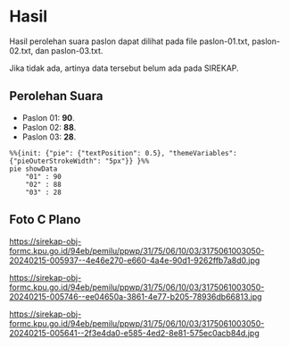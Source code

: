 # Hasil

Hasil perolehan suara paslon dapat dilihat pada file paslon-01.txt, paslon-02.txt, dan paslon-03.txt.

Jika tidak ada, artinya data tersebut belum ada pada SIREKAP.

## Perolehan Suara

 * Paslon 01: **90**.
 * Paslon 02: **88**.
 * Paslon 03: **28**.

```mermaid
%%{init: {"pie": {"textPosition": 0.5}, "themeVariables": {"pieOuterStrokeWidth": "5px"}} }%%
pie showData
    "01" : 90
    "02" : 88
    "03" : 28
```
## Foto C Plano

https://sirekap-obj-formc.kpu.go.id/94eb/pemilu/ppwp/31/75/06/10/03/3175061003050-20240215-005937--4e46e270-e660-4a4e-90d1-9262ffb7a8d0.jpg

https://sirekap-obj-formc.kpu.go.id/94eb/pemilu/ppwp/31/75/06/10/03/3175061003050-20240215-005746--ee04650a-3861-4e77-b205-78936db66813.jpg

https://sirekap-obj-formc.kpu.go.id/94eb/pemilu/ppwp/31/75/06/10/03/3175061003050-20240215-005641--2f3e4da0-e585-4ed2-8e81-575ec0acb84d.jpg
